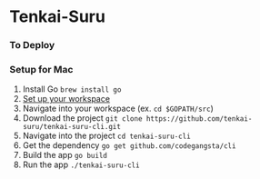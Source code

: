 # Tenkai-Suru
### To Deploy



### Setup for Mac
1. Install Go `brew install go`
2. [Set up your workspace](https://golang.org/doc/code.html)
3. Navigate into your workspace (ex. `cd $GOPATH/src`)
4. Download the project `git clone https://github.com/tenkai-suru/tenkai-suru-cli.git`
5. Navigate into the project `cd tenkai-suru-cli`
6. Get the dependency `go get github.com/codegangsta/cli`
7. Build the app `go build`
8. Run the app `./tenkai-suru-cli`
